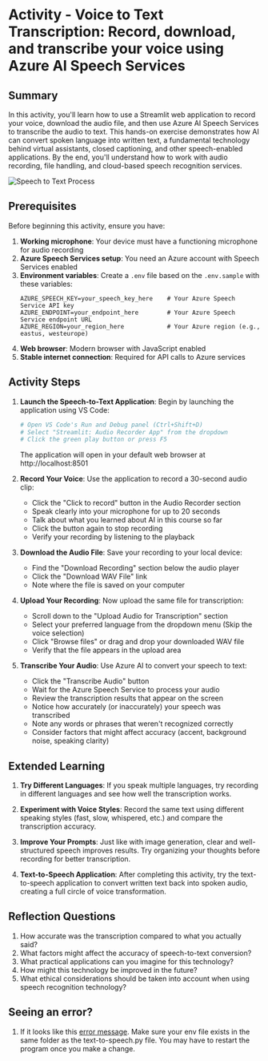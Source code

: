 # Activity - Voice to Text Transcription: Record, download, and transcribe your voice using Azure AI Speech Services

## Summary

In this activity, you'll learn how to use a Streamlit web application to record your voice, download the audio file, and then use Azure AI Speech Services to transcribe the audio to text. This hands-on exercise demonstrates how AI can convert spoken language into written text, a fundamental technology behind virtual assistants, closed captioning, and other speech-enabled applications. By the end, you'll understand how to work with audio recording, file handling, and cloud-based speech recognition services.

![Speech to Text Process](https://aka.ms/azai/vision/speech-to-text-diagram)

## Prerequisites

Before beginning this activity, ensure you have:

1. **Working microphone**: Your device must have a functioning microphone for audio recording
2. **Azure Speech Services setup**: You need an Azure account with Speech Services enabled
3. **Environment variables**: Create a `.env` file based on the `.env.sample` with these variables:
   ```
   AZURE_SPEECH_KEY=your_speech_key_here    # Your Azure Speech Service API key
   AZURE_ENDPOINT=your_endpoint_here        # Your Azure Speech Service endpoint URL
   AZURE_REGION=your_region_here            # Your Azure region (e.g., eastus, westeurope)
   ```
4. **Web browser**: Modern browser with JavaScript enabled
5. **Stable internet connection**: Required for API calls to Azure services

## Activity Steps

1. **Launch the Speech-to-Text Application**: Begin by launching the application using VS Code:

   ```bash
   # Open VS Code's Run and Debug panel (Ctrl+Shift+D)
   # Select "Streamlit: Audio Recorder App" from the dropdown
   # Click the green play button or press F5
   ```

   The application will open in your default web browser at http://localhost:8501

2. **Record Your Voice**: Use the application to record a 30-second audio clip:

   - Click the "Click to record" button in the Audio Recorder section
   - Speak clearly into your microphone for up to 20 seconds
   - Talk about what you learned about AI in this course so far
   - Click the button again to stop recording
   - Verify your recording by listening to the playback

3. **Download the Audio File**: Save your recording to your local device:

   - Find the "Download Recording" section below the audio player
   - Click the "Download WAV File" link
   - Note where the file is saved on your computer

4. **Upload Your Recording**: Now upload the same file for transcription:

   - Scroll down to the "Upload Audio for Transcription" section
   - Select your preferred language from the dropdown menu (Skip the voice selection)
   - Click "Browse files" or drag and drop your downloaded WAV file
   - Verify that the file appears in the upload area

5. **Transcribe Your Audio**: Use Azure AI to convert your speech to text:

   - Click the "Transcribe Audio" button
   - Wait for the Azure Speech Service to process your audio
   - Review the transcription results that appear on the screen
   - Notice how accurately (or inaccurately) your speech was transcribed
   - Note any words or phrases that weren't recognized correctly
   - Consider factors that might affect accuracy (accent, background noise, speaking clarity)

## Extended Learning

1. **Try Different Languages**: If you speak multiple languages, try recording in different languages and see how well the transcription works.

2. **Experiment with Voice Styles**: Record the same text using different speaking styles (fast, slow, whispered, etc.) and compare the transcription accuracy.

3. **Improve Your Prompts**: Just like with image generation, clear and well-structured speech improves results. Try organizing your thoughts before recording for better transcription.

4. **Text-to-Speech Application**: After completing this activity, try the text-to-speech application to convert written text back into spoken audio, creating a full circle of voice transformation.

## Reflection Questions

1. How accurate was the transcription compared to what you actually said?
2. What factors might affect the accuracy of speech-to-text conversion?
3. What practical applications can you imagine for this technology?
4. How might this technology be improved in the future?
5. What ethical considerations should be taken into account when using speech recognition technology?

## Seeing an error?
1. If it looks like this [error message](../media/error-missing-config.png). Make sure your env file exists in the same folder as the text-to-speech.py file. You may have to restart the program once you make a change.